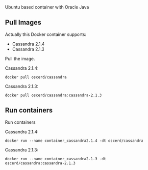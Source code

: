 Ubuntu based container with Oracle Java

## Pull Images

Actually this Docker container supports:

- Cassandra 2.1.4
- Cassandra 2.1.3

Pull the image.

Cassandra 2.1.4:

```
docker pull oscerd/cassandra
```

Cassandra 2.1.3:

```
docker pull oscerd/cassandra:cassandra-2.1.3
```

## Run containers

Run containers

Cassandra 2.1.4:

```
docker run --name container_cassandra2.1.4 -dt oscerd/cassandra
```

Cassandra 2.1.3:

```
docker run --name container_cassandra2.1.3 -dt oscerd/cassandra:cassandra-2.1.3
```
